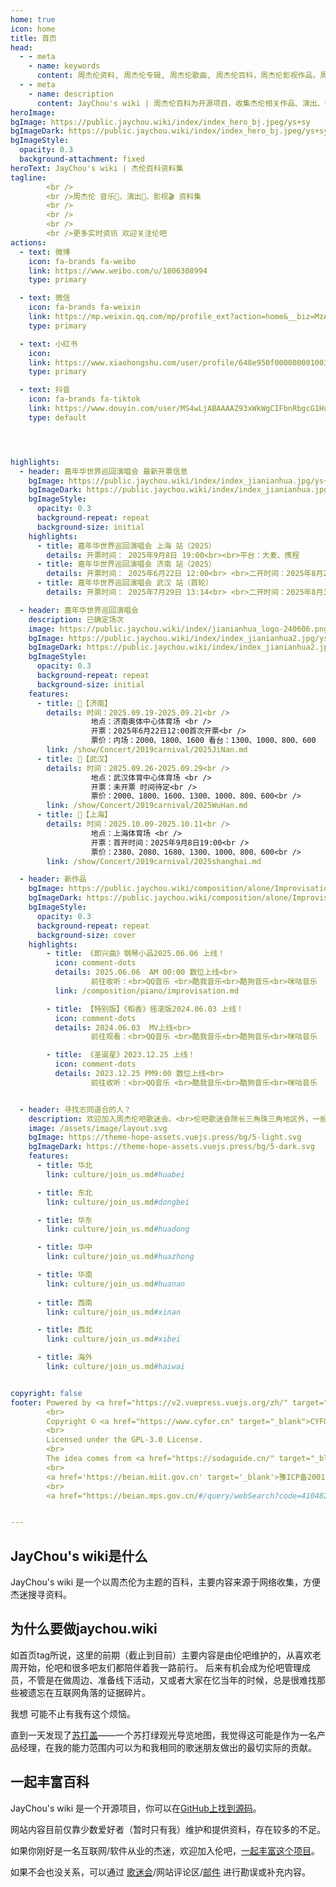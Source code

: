 ```yaml
---
home: true
icon: home
title: 首页
head:
  - - meta
    - name: keywords
      content: 周杰伦资料, 周杰伦专辑, 周杰伦歌曲, 周杰伦百科，周杰伦影视作品，周杰伦演唱会城市，周杰伦综艺作品，周杰伦广告代言
  - - meta
    - name: description
      content: JayChou's wiki | 周杰伦百科为开源项目，收集杰伦相关作品、演出、行程、社交网络等信息存档，欢迎加入共建，丰富百科内容。
heroImage: 
bgImage: https://public.jaychou.wiki/index/index_hero_bj.jpeg/ys+sy
bgImageDark: https://public.jaychou.wiki/index/index_hero_bj.jpeg/ys+sy
bgImageStyle:
  opacity: 0.3
  background-attachment: fixed
heroText: JayChou's wiki | 杰伦百科资料集
tagline: 
        <br />
        <br />周杰伦 音乐🎵、演出🎤、影视🎬 资料集
        <br />
        <br />
        <br />
        <br />更多实时资讯 欢迎关注伦吧
actions:
  - text: 微博
    icon: fa-brands fa-weibo
    link: https://www.weibo.com/u/1806308994
    type: primary

  - text: 微信
    icon: fa-brands fa-weixin
    link: https://mp.weixin.qq.com/mp/profile_ext?action=home&__biz=MzA3NDU2MDUxNg==
    type: primary

  - text: 小红书
    icon: 
    link: https://www.xiaohongshu.com/user/profile/648e950f000000001003496d
    type: primary

  - text: 抖音
    icon: fa-brands fa-tiktok
    link: https://www.douyin.com/user/MS4wLjABAAAAZ93xWkWgCIFbnRbgcG1Hufob2pGRfVGfdKfP64p56Cs
    type: default




highlights:
  - header: 嘉年华世界巡回演唱会 最新开票信息
    bgImage: https://public.jaychou.wiki/index/index_jianianhua.jpg/ys+sy
    bgImageDark: https://public.jaychou.wiki/index/index_jianianhua.jpg/ys+sy
    bgImageStyle:
      opacity: 0.3
      background-repeat: repeat
      background-size: initial
    highlights:
      - title: 嘉年华世界巡回演唱会 上海 站（2025）
        details: 开票时间： 2025年9月8日 19:00<br><br>平台：大麦、携程
      - title: 嘉年华世界巡回演唱会 济南 站（2025）
        details: 开票时间： 2025年6月22日 12:00<br> <br>二开时间：2025年8月26日 12:00<br><br>平台：猫眼、携程
      - title: 嘉年华世界巡回演唱会 武汉 站（首轮）
        details: 开票时间： 2025年7月29日 13:14<br> <br>二开时间：2025年8月31日 13:00<br><br>平台：猫眼

  - header: 嘉年华世界巡回演唱会
    description: 已确定场次
    image: https://public.jaychou.wiki/index/jianianhua_logo-240606.png/ys+sy
    bgImage: https://public.jaychou.wiki/index/index_jianianhua2.jpg/ys+sy
    bgImageDark: https://public.jaychou.wiki/index/index_jianianhua2.jpg/ys+sy
    bgImageStyle:
      opacity: 0.3
      background-repeat: repeat
      background-size: initial
    features:
      - title: 🎤【济南】
        details: 时间：2025.09.19-2025.09.21<br />
                  地点：济南奥体中心体育场 <br />
                  开票：2025年6月22日12:00首次开票<br />
                  票价：内场：2000、1800、1600 看台：1300、1000、800、600
        link: /show/Concert/2019carnival/2025JiNan.md
      - title: 🎤【武汉】
        details: 时间：2025.09.26-2025.09.29<br />
                  地点：武汉体育中心体育场 <br />
                  开票：未开票 时间待定<br />
                  票价：2000、1800、1600、1300、1000、800、600<br />
        link: /show/Concert/2019carnival/2025WuHan.md
      - title: 🎤【上海】
        details: 时间：2025.10.09-2025.10.11<br />
                  地点：上海体育场 <br />
                  开票：首开时间：2025年9月8日19:00<br />
                  票价：2380、2080、1680、1300、1000、800、600<br />
        link: /show/Concert/2019carnival/2025shanghai.md

  - header: 新作品
    bgImage: https://public.jaychou.wiki/composition/alone/Improvisation/即兴曲-宣传照.jpg/ys+sy
    bgImageDark: https://public.jaychou.wiki/composition/alone/Improvisation/即兴曲-宣传照.jpg/ys+sy
    bgImageStyle:
      opacity: 0.3
      background-repeat: repeat
      background-size: cover
    highlights:
        - title: 《即兴曲》钢琴小品2025.06.06 上线！
          icon: comment-dots
          details: 2025.06.06  AM 00:00 数位上线<br>
                  前往收听：<br>QQ音乐 <br>酷我音乐<br>酷狗音乐<br>咪咕音乐
          link: /composition/piano/improvisation.md

        - title: 【特别版】《稻香》摇滚版2024.06.03 上线！
          icon: comment-dots
          details: 2024.06.03  MV上线<br> 
                  前往观看：<br>QQ音乐 <br>酷我音乐<br>酷狗音乐<br>咪咕音乐

        - title: 《圣诞星》2023.12.25 上线！
          icon: comment-dots
          details: 2023.12.25 PM9:00 数位上线<br>
                  前往收听：<br>QQ音乐 <br>酷我音乐<br>酷狗音乐<br>咪咕音乐


  - header: 寻找志同道合的人？
    description: 欢迎加入周杰伦吧歌迷会。<br>伦吧歌迷会除长三角珠三角地区外，一般情况下以所在地区省会城市命名，申请前确认自己所在省份或离该分会较近哈~
    image: /assets/image/layout.svg
    bgImage: https://theme-hope-assets.vuejs.press/bg/5-light.svg
    bgImageDark: https://theme-hope-assets.vuejs.press/bg/5-dark.svg
    features:
      - title: 华北
        link: culture/join_us.md#huabei

      - title: 东北
        link: culture/join_us.md#dongbei

      - title: 华东
        link: culture/join_us.md#huadong

      - title: 华中
        link: culture/join_us.md#huazhong

      - title: 华南
        link: culture/join_us.md#huanan
        
      - title: 西南
        link: culture/join_us.md#xinan

      - title: 西北
        link: culture/join_us.md#xibei

      - title: 海外
        link: culture/join_us.md#haiwai


copyright: false
footer: Powered by <a href="https://v2.vuepress.vuejs.org/zh/" target="_blank">VuePress</a>. Theme by <a href="https://theme-hope.vuejs.press/zh/" target="_blank">Hope</a> | MIT 协议
        <br>
        Copyright © <a href="https://www.cyfor.cn" target="_blank">CYFOR</a> & <a href="https://www.xiaohongshu.com/user/profile/648e950f000000001003496d?exSource=" target="_blank">JayBar</a> 2023-now
        <br>
        Licensed under the GPL-3.0 License.
        <br>
        The idea comes from <a href="https://sodaguide.cn/" target="_blank">苏打盖</a>
        <br>
        <a href='https://beian.miit.gov.cn' target='_blank'>豫ICP备20012208号-5</a>
        <br>
        <a href="https://beian.mps.gov.cn/#/query/webSearch?code=41048202000188" rel="noreferrer" target="_blank">豫公网安备41048202000188</a>


---
```

## JayChou's wiki是什么
JayChou's wiki 是一个以周杰伦为主题的百科，主要内容来源于网络收集，方便杰迷搜寻资料。
## 为什么要做jaychou.wiki
如首页tag所说，这里的前期（截止到目前）主要内容是由伦吧维护的，从喜欢老周开始，伦吧和很多吧友们都陪伴着我一路前行。
后来有机会成为伦吧管理成员，不管是在做周边、准备线下活动，又或者大家在忆当年的时候，总是很难找那些被遗忘在互联网角落的证据碎片。

我想 可能不止有我有这个烦恼。

直到一天发现了[苏打盖](https://sodaguide.cn/)——一个苏打绿观光导览地图，我觉得这可能是作为一名产品经理，在我的能力范围内可以为和我相同的歌迷朋友做出的最切实际的贡献。

## 一起丰富百科
JayChou's wiki 是一个开源项目，你可以在[GitHub上找到源码](https://github.com/y-cyfor/JayChou-wiki)。

网站内容目前仅靠少数爱好者（暂时只有我）维护和提供资料，存在较多的不足。

如果你刚好是一名互联网/软件从业的杰迷，欢迎加入伦吧，[一起丰富这个项目](/about/contribute.md)。

如果不会也没关系，可以通过 [歌迷会](culture/join_us.md)/网站评论区/[邮件](mailto:cyfor@foxmail.com) 进行勘误或补充内容。
